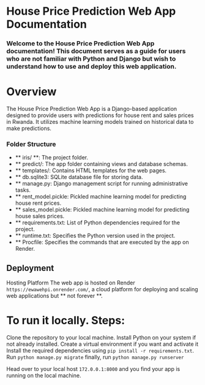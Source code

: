 # House Price Prediction Web App Documentation
### Welcome to the House Price Prediction Web App documentation! This document serves as a guide for users who are not familiar with Python and Django but wish to understand how to use and deploy this web application.

# Overview
The House Price Prediction Web App is a Django-based application designed to provide users with predictions for house rent and sales prices in Rwanda. It utilizes machine learning models trained on historical data to make predictions.

### Folder Structure
- ** iris/ **: The project folder.
- ** predict/: The app folder containing views and database schemas.
- ** templates/: Contains HTML templates for the web pages.
- ** db.sqlite3: SQLite database file for storing data.
- ** manage.py: Django management script for running administrative tasks.
- ** rent_model.pickle: Pickled machine learning model for predicting house rent prices.
- ** sales_model.pickle: Pickled machine learning model for predicting house sales prices.
- ** requirements.txt: List of Python dependencies required for the project.
- ** runtime.txt: Specifies the Python version used in the project.
- ** Procfile: Specifies the commands that are executed by the app on Render.
## Deployment
Hosting Platform
The web app is hosted on Render `https://ewawehpi.onrender.com/`, a cloud platform for deploying and scaling web applications but ** not forever **.

# To run it locally. Steps:

Clone the repository to your local machine.
Install Python on your system if not already installed.
Create a virtual environment if you want and activate it
Install the required dependencies using `pip install -r requirements.txt`.
Run `python manage.py migrate`
finally, run `python manage.py runserver`

Head over to your local host `172.0.0.1:8000` and you find your app is running on the local machine.
